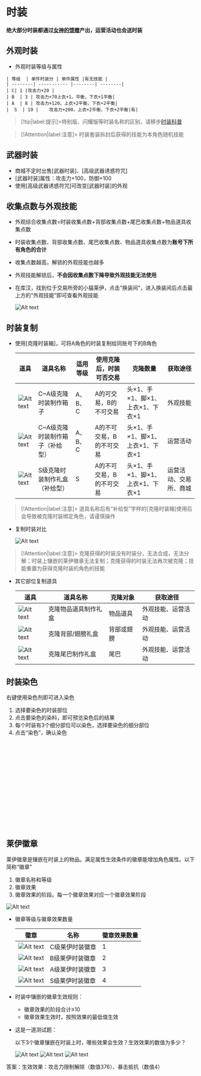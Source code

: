 #  时装
**绝大部分时装都通过[女神的馈赠](shop/)产出，运营活动也会送时装**



##  外观时装
-    外观时装等级与属性

    | 等级  | 单件时装分 | 单件属性 |有无技能 |
    | --------| ----------- |--------| --------|
    | C| 1 |攻击力+20 |
    | B  | 3 | 攻击力+70上衣+1，平衡，下衣+1平衡|
    | A  | 8 | 攻击力+120，上衣+2平衡，下衣+2平衡|
    |  S  | 19 |    攻击力+200，上衣+2平衡，下衣+2平衡|有|


> [!tip|label:提示]>特别版、闪耀版等时装名称的区别，请移步[时装科普](https://mp.weixin.qq.com/s/TjaMPlXRZUNSqBOX0d4Xqg)

> [!Attention|label:注意]> 时装套装拆封后获得的技能为本角色随机技能

## 武器时装

-    商城不定时出售[武器时装]、[高级武器诱惑符咒]
-    [武器时装]属性：攻击力+100，防御+100
-    使用[高级武器诱惑符咒]可改变[武器时装]的外观

##  收集点数与外观技能

-  外观综合收集点数=时装收集点数+背部收集点数+尾巴收集点数+物品道具收集点数
-  时装收集点数、背部收集点数、尾巴收集点数、物品道具收集点数为**账号下所有角色的合计**
-  收集点数越高，解锁的外观技能也越多
-  外观技能解锁后，**不会因收集点数下降导致外观技能无法使用**
-  在库汉，找到位于交易所旁的小猫莱伊，点击“换装间”，进入换装间后点击最上方的“外观技能”即可查看外观技能

    ![Alt text](/image/image-6.png ':size=35%')

## 时装复制
-  使用[克隆时装箱]，可将A角色的时装复制给同账号下的B角色

    | 道具  | 道具名称 | 适用等级|使用克隆后，时装可否交易 |克隆数量|获取途径|
    | --------| ----------- |--------|--------|--------|--------|
    | ![Alt text](/image/image-1.png)| C~A级克隆时装制作箱子 |A、B、C|A的可交易，B的不可交易 |头×1、手×1、脚×1、上衣×1、下衣×1|外观技能|
    | ![Alt text](/image/image-1.png) | C~A级克隆时装制作箱子（补给型）|A、B、C|A的不可交易，B的不可交易| 头×1、手×1、脚×1、上衣×1、下衣×1|运营活动|
    |  ![Alt text](/image/image.png)  | S级克隆时装制作礼盒（补给型） |S|A的不可交易，B的不可交易|头×1、手×1、脚×1、上衣×1、下衣×1|运营活动、交易所、商城|

> [!Attention|label:注意]> 道具名称后有“补给型”字样的[克隆时装箱]使用后会导致被克隆时装绑定角色，请谨慎操作

-   复制时装对比

    ![Alt text](/image/image-16.jpg)

> [!Attention|label:注意]> 克隆获得的时装没有时装分，无法合成，无法分解；时装上镶嵌的莱伊徽章无法复制；克隆获得的时装无法再次被克隆；技能重置为获得克隆时装的角色的技能


-  其它部位复制道具

    | 道具  | 道具名称 | 克隆对象|获取途径|
    | --------| ----------- |--------|--------|
    | ![Alt text](/image/image-5.png)| 克隆物品道具制作礼盒 |物品道具|外观技能、运营活动
    | ![Alt text](/image/image-3.png)| 克隆背部/翅膀礼盒 |背部或翅膀|外观技能、运营活动
    | ![Alt text](/image/image-4.png)| 克隆尾巴制作礼盒 |尾巴|外观技能、运营活动



## 时装染色
右键使用染色剂即可进入染色
1.  选择要染色的时装部位
2.  点击要染色的染料，即可预览染色后的结果
3.  每个时装有3个细分部位可以染色，选择要染色的细分部位
4.  点击“染色”，确认染色

<div id="dplayer2"  style="width: 80%; aspect-ratio: 16/9;"></div>
<script>const dp = new DPlayer({
    container: document.getElementById('dplayer2'),
    video: {
        url: 'https://cdn.jsdelivr.net/gh/826990071/media/source/level3-1.mp4',
        autoplay: false,
        preload: 'none',
        volume: 0.4,
    },
}); 
</script>


## 莱伊徽章
莱伊徽章是镶嵌在时装上的物品。满足属性生效条件的徽章能增加角色属性。以下简称“徽章”
1. 徽章名称和等级
2. 徽章效果  
3. 徽章效果的阶段。每一个徽章效果对应一个徽章效果阶段

![Alt text](/image/image-12.png)



-   徽章等级与徽章效果数量

    | 徽章  | 名称 | 徽章效果数量|  
    | --------| ----------- |--------|
    | ![Alt text](/image/image-8.png)| C级莱伊时装徽章 |1|
    | ![Alt text](/image/image-9.png)| B级莱伊时装徽章  |2|
    | ![Alt text](/image/image-10.png)| A级莱伊时装徽章  |3|
    | ![Alt text](/image/image-11.png)| S级莱伊时装徽章  |4|

-   时装中镶嵌的徽章生效规则：
    -   徽章效果的阶段合计≥10
    -   徽章效果生效时，按照效果的最低值生效

- 这是一道测试题：

    以下3个徽章镶嵌在时装上时，哪些效果会生效？生效效果的数值为多少？

    ![Alt text](/image/image-13.png) ![Alt text](/image/image-14.png) ![Alt text](/image/image-15.png)


答案：<span title="你答对了吗？" class="heimu">生效效果：攻击力限制解除（数值376）、暴击抵抗（数值4）</span>

